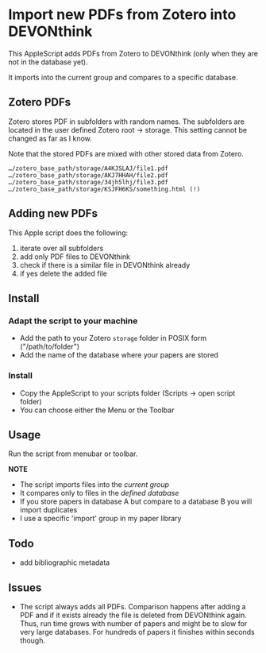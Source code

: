 # Import new PDFs from Zotero into DEVONthink

This AppleScript adds PDFs from Zotero to DEVONthink (only when they are not in the database yet).

It imports into the current group and compares to a specific database.

## Zotero PDFs
Zotero stores PDF in subfolders with random names. The subfolders are located in the user defined Zotero root -> storage. This setting cannot be changed as far as I know.

Note that the stored PDFs are mixed with other stored data from Zotero.

```
…/zotero_base_path/storage/A4KJSLAJ/file1.pdf
…/zotero_base_path/storage/AKJ7HHAH/file2.pdf
…/zotero_base_path/storage/34jh5lhj/file3.pdf
…/zotero_base_path/storage/KSJFH6KS/something.html (!)
```

## Adding new PDFs

This Apple script does the following:

1. iterate over all subfolders
2. add only PDF files to DEVONthink
3. check if there is a similar file in DEVONthink already
4. if yes delete the added file


## Install

### Adapt the script to your machine
- Add the path to your Zotero `storage` folder in POSIX form ("/path/to/folder")
- Add the name of the database where your papers are stored

### Install
- Copy the AppleScript to your scripts folder (Scripts -> open script folder)
- You can choose either the Menu or the Toolbar

## Usage
Run the script from menubar or toolbar.

**NOTE**
- The script imports files into the *current group*
- It compares only to files in the *defined database*
- If you store papers in database A but compare to a database B you will import duplicates
- I use a specific 'import' group in my paper library

## Todo
- add bibliographic metadata

## Issues
- The script always adds all PDFs. Comparison happens after adding a PDF and if it exists already the file is deleted from DEVONthink again. Thus, run time grows with number of papers and might be to slow for very large databases. For hundreds of papers it finishes within seconds though.
